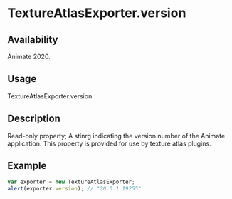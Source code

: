 # TextureAtlasExporter.version

## Availability

Animate 2020.

## Usage

TextureAtlasExporter.version

## Description

Read-only property; A stinrg indicating the version number of the Animate application. This property is provided for use by texture atlas plugins.

## Example

``` javascript
var exporter = new TextureAtlasExporter;
alert(exporter.version); // "20.0.1.19255"
````
